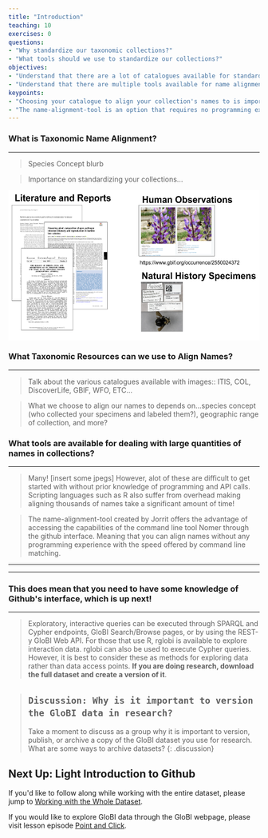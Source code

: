 ```yaml
---
title: "Introduction"
teaching: 10
exercises: 0
questions:
- "Why standardize our taxonomic collections?"
- "What tools should we use to standardize our collections?"
objectives:
- "Understand that there are a lot of catalogues available for standardizing taxonomy"
- "Understand that there are multiple tools available for name alignment"
keypoints:
- "Choosing your catalogue to align your collection's names to is important!"
- "The name-alignment-tool is an option that requires no programming experience and reduces overhead that scripting languages are prone to"
---
```



### What is Taxonomic Name Alignment?
-----
> Species Concept blurb 

> Importance on standardizing your collections...

<img src="../fig/data-sources.png" height="300" align="middle" />

### What Taxonomic Resources can we use to Align Names? 
-----
> Talk about the various catalogues available with images:: ITIS, COL, DiscoverLife, GBIF, WFO, ETC...

> What we choose to align our names to depends on...species concept (who collected your specimens and labeled them?), geographic range of collection, and more?

### What tools are available for dealing with large quantities of names in collections?
-----
> Many! [insert some jpegs] However, alot of these are difficult to get started with without prior knowledge of programming and API calls. Scripting languages such as R also suffer from overhead making aligning thousands of names take a significant amount of time!

> The name-alignment-tool created by Jorrit offers the advantage of accessing the capabilities of the command line tool Nomer through the github interface. Meaning that you can align names without any programming experience with the speed offered by command line matching. 

-----


----


### This does mean that you need to have some knowledge of Github's interface, which is up next!
-----
> Exploratory, interactive queries can be executed through SPARQL and Cypher endpoints, GloBI Search/Browse pages, or by using the REST-y GloBI Web API. For those that use R, rglobi is available to explore interaction data. rglobi can also be used to execute Cypher queries. However, it is best to consider these as methods for exploring data rather than data access points. **If you are doing research, download the full dataset and create a version of it**.

> ## `Discussion: Why is it important to version the GloBI data in research?`
> Take a moment to discuss as a group why it is important to version, publish, or archive a copy of the GloBI dataset you use for research. What are some ways to archive datasets?
{: .discussion}

## Next Up: Light Introduction to Github

If you'd like to follow along while working with the entire dataset, please jump to [Working with the Whole Dataset](../03-ixodes-whole-dataset). 

If you would like to explore GloBI data through the GloBI webpage, please visit lesson episode [Point and Click](../04-ixodes-point-and-click).



